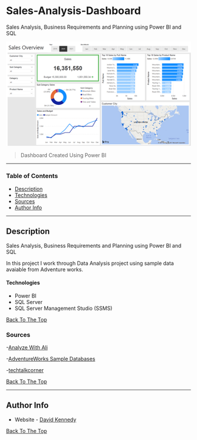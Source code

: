 # Sales-Analysis-Dashboard
Sales Analysis, Business Requirements and Planning using  Power BI and SQL


![Viz1](https://github.com/dekennedy/Sales-Analysis-Dashboard/blob/main/Sales%20DashBoard.PNG)
> Dashboard Created Using Power BI




---

### Table of Contents

- [Description](#description)
- [Technologies](#Technologies)
- [Sources](#Sources)
- [Author Info](#author-info)

---

## Description
Sales Analysis, Business Requirements and Planning using Power BI and SQL

In this project I work through Data Analysis project using sample data avaiable from Adventure works.  


#### Technologies

- Power BI
- SQL Server
- SQL Server Management Studio (SSMS)

[Back To The Top](#Sales-Analysis-Dashboard)

### Sources

-[Analyze With Ali](https://www.youtube.com/channel/UCaDh-eU-lds_d9kS976vBVw)

-[AdventureWorks Sample Databases](https://docs.microsoft.com/en-us/sql/samples/adventureworks-install-configure?view=sql-server-ver15&tabs=ssms)

-[techtalkcorner](https://github.com/techtalkcorner/SampleDemoFiles/blob/master/Database/AdventureWorks/Update_AdventureWorksDW_Data.sql)


[Back To The Top](#Sales-Analysis-Dashboard)

---

## Author Info

- Website - [David Kennedy](https://linkedin.com/in/david-e-kennedy)

[Back To The Top](#Sales-Analysis-Dashboard)
